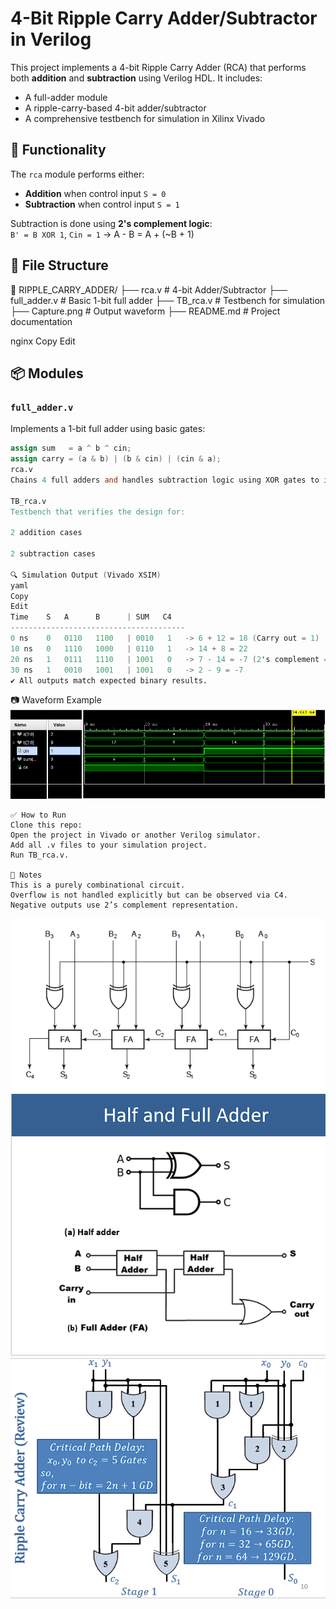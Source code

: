 # 4-Bit Ripple Carry Adder/Subtractor in Verilog

This project implements a 4-bit Ripple Carry Adder (RCA) that performs both **addition** and **subtraction** using Verilog HDL. It includes:

- A full-adder module  
- A ripple-carry-based 4-bit adder/subtractor  
- A comprehensive testbench for simulation in Xilinx Vivado  

## 🧠 Functionality

The `rca` module performs either:

- **Addition** when control input `S = 0`  
- **Subtraction** when control input `S = 1`  

Subtraction is done using **2's complement logic**:  
`B' = B XOR 1`, `Cin = 1` → A - B = A + (~B + 1)

## 📁 File Structure

📂 RIPPLE_CARRY_ADDER/
├── rca.v # 4-bit Adder/Subtractor
├── full_adder.v # Basic 1-bit full adder
├── TB_rca.v # Testbench for simulation
├── Capture.png # Output waveform
├── README.md # Project documentation

nginx
Copy
Edit

## 📦 Modules

### `full_adder.v`

Implements a 1-bit full adder using basic gates:

```verilog
assign sum   = a ^ b ^ cin;
assign carry = (a & b) | (b & cin) | (cin & a);
rca.v
Chains 4 full adders and handles subtraction logic using XOR gates to invert B if S = 1.

TB_rca.v
Testbench that verifies the design for:

2 addition cases

2 subtraction cases

🔍 Simulation Output (Vivado XSIM)
yaml
Copy
Edit
Time    S   A      B      | SUM   C4
---------------------------------------
0 ns    0   0110   1100   | 0010   1   -> 6 + 12 = 18 (Carry out = 1)
10 ns   0   1110   1000   | 0110   1   -> 14 + 8 = 22
20 ns   1   0111   1110   | 1001   0   -> 7 - 14 = -7 (2's complement = 1001)
30 ns   1   0010   1001   | 1001   0   -> 2 - 9 = -7
✔️ All outputs match expected binary results.
```
📷 Waveform Example
![capture](Capture.png)
```
✅ How to Run
Clone this repo:
Open the project in Vivado or another Verilog simulator.
Add all .v files to your simulation project.
Run TB_rca.v.

📌 Notes
This is a purely combinational circuit.
Overflow is not handled explicitly but can be observed via C4.
Negative outputs use 2’s complement representation.
```
![Schematic](Schematic.PNG)
![Full_And_Half_Adder](F_H_ADDER.PNG)
![Delays](delays.PNG)
